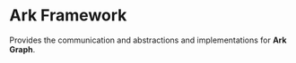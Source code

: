 # Ark Framework

Provides the communication and abstractions and implementations for **Ark Graph**.

